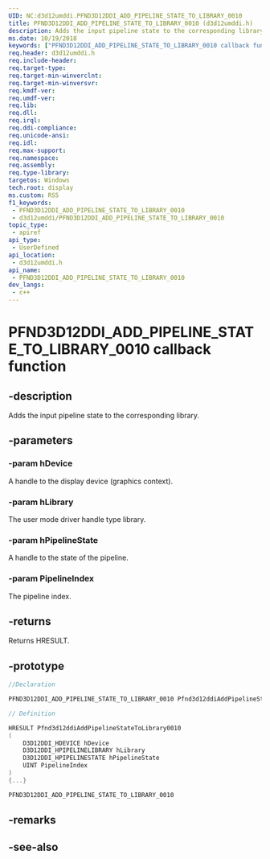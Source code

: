 ```yaml
---
UID: NC:d3d12umddi.PFND3D12DDI_ADD_PIPELINE_STATE_TO_LIBRARY_0010
title: PFND3D12DDI_ADD_PIPELINE_STATE_TO_LIBRARY_0010 (d3d12umddi.h)
description: Adds the input pipeline state to the corresponding library.
ms.date: 10/19/2018
keywords: ["PFND3D12DDI_ADD_PIPELINE_STATE_TO_LIBRARY_0010 callback function"]
req.header: d3d12umddi.h
req.include-header: 
req.target-type: 
req.target-min-winverclnt: 
req.target-min-winversvr: 
req.kmdf-ver: 
req.umdf-ver: 
req.lib: 
req.dll: 
req.irql: 
req.ddi-compliance: 
req.unicode-ansi: 
req.idl: 
req.max-support: 
req.namespace: 
req.assembly: 
req.type-library: 
targetos: Windows
tech.root: display
ms.custom: RS5
f1_keywords:
 - PFND3D12DDI_ADD_PIPELINE_STATE_TO_LIBRARY_0010
 - d3d12umddi/PFND3D12DDI_ADD_PIPELINE_STATE_TO_LIBRARY_0010
topic_type:
 - apiref
api_type:
 - UserDefined
api_location:
 - d3d12umddi.h
api_name:
 - PFND3D12DDI_ADD_PIPELINE_STATE_TO_LIBRARY_0010
dev_langs:
 - c++
---
```


# PFND3D12DDI_ADD_PIPELINE_STATE_TO_LIBRARY_0010 callback function


## -description

Adds the input pipeline state to the corresponding library.

## -parameters

### -param hDevice

A handle to the display device (graphics context).

### -param hLibrary

The user mode driver handle type library.

### -param hPipelineState

A handle to the state of the pipeline.

### -param PipelineIndex

The pipeline index.

## -returns

Returns HRESULT.

## -prototype

```cpp
//Declaration

PFND3D12DDI_ADD_PIPELINE_STATE_TO_LIBRARY_0010 Pfnd3d12ddiAddPipelineStateToLibrary0010; 

// Definition

HRESULT Pfnd3d12ddiAddPipelineStateToLibrary0010 
(
	D3D12DDI_HDEVICE hDevice
	D3D12DDI_HPIPELINELIBRARY hLibrary
	D3D12DDI_HPIPELINESTATE hPipelineState
	UINT PipelineIndex
)
{...}

PFND3D12DDI_ADD_PIPELINE_STATE_TO_LIBRARY_0010 


```

## -remarks

## -see-also

